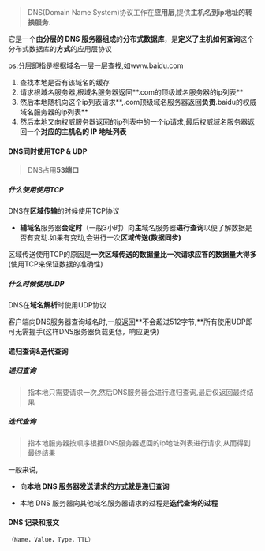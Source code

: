 > DNS(Domain Name System)协议工作在**应用层**,提供**主机名到ip地址的转换服务**.

它是一个**由分层的 DNS 服务器组成**的**分布式数据库**，是**定义了主机如何查询**这个分布式数据库的**方式**的应用层协议

ps:分层即指是根据域名一层一层查找,如www.baidu.com

1. 查找本地是否有该域名的缓存
2. 请求根域名服务器,根域名服务器返回**.com的顶级域名服务器的ip列表**
3. 然后本地随机向这个ip列表请求**,.com顶级域名服务器返回**负责**.baidu的权威域名服务器的ip列表**
4. 然后本地又向权威服务器返回的ip列表中的一个ip请求,最后权威域名服务器返回一个**对应的主机名的 IP 地址列表**

#### DNS同时使用TCP & UDP

> DNS占用**53端口**

##### 什么使用使用TCP

DNS在**区域传输**的时候使用TCP协议

* **辅域名**服务器**会定时**（一般3小时）向**主**域名服务器**进行查询**以便了解数据是否有变动.如果有变动,会进行一次**区域传送(数据同步)**

区域传送使用TCP的原因是**一次区域传送的数据量比一次请求应答的数据量大得多**(使用TCP来保证数据的准确性)

##### 什么时候使用UDP

DNS在**域名解析**时使用UDP协议

客户端向DNS服务器查询域名时,一般返回**不会超过512字节,**所有使用UDP即可无需握手(这样DNS服务器负载更低，响应更快)

#### 递归查询&迭代查询

##### 递归查询

> 指本地只需要请求一次,然后DNS服务器会进行递归查询,最后仅返回最终结果

##### 迭代查询

> 指本地服务器按顺序根据DNS服务器返回的ip地址列表进行请求,从而得到最终结果

一般来说,

* 向**本地 DNS 服务器发送请求的方式就是递归查询**

* 本地 DNS 服务器向其他域名服务器请求的过程是**迭代查询的过程**

#### DNS 记录和报文

```bash
（Name，Value，Type，TTL）
```

